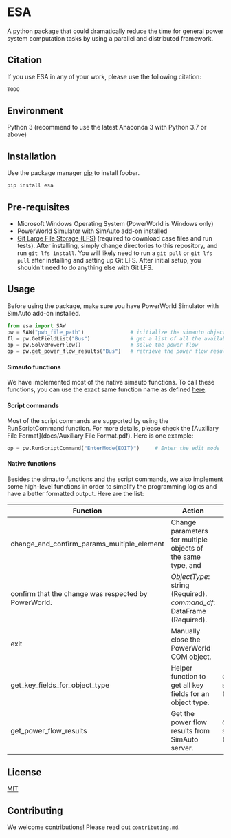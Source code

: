 # ESA
A python package that could dramatically reduce the time for general power system computation tasks by using a parallel and distributed framework.
## Citation
If you use ESA in any of your work, please use the following citation:
```latex
TODO
```
## Environment
Python 3 (recommend to use the latest Anaconda 3 with Python 3.7 or above)
## Installation
Use the package manager [pip](https://pip.pypa.io/en/stable/) to install foobar.

```bash
pip install esa
```
## Pre-requisites
- Microsoft Windows Operating System (PowerWorld is Windows only)
- PowerWorld Simulator with SimAuto add-on installed
- [Git Large File Storage (LFS)](https://git-lfs.github.com/) (required to download
case files and run tests). After installing, simply change directories to
this repository, and run `git lfs install`. You will likely need to run a
`git pull` or `git lfs pull` after installing and setting up Git LFS.
After initial setup, you shouldn't need to do anything else with Git LFS.
## Usage
Before using the package, make sure you have PowerWorld Simulator with SimAuto add-on installed.

```python
from esa import SAW
pw = SAW("pwb_file_path")               # initialize the simauto object
fl = pw.GetFieldList("Bus")             # get a list of all the available fields for bus object
op = pw.SolvePowerFlow()                # solve the power flow
op = pw.get_power_flow_results("Bus")   # retrieve the power flow result
```
#### Simauto functions
We have implemented most of the native simauto functions. To call these functions, you can use the exact same function
name as defined [here](https://www.powerworld.com/WebHelp/Default.htm#MainDocumentation_HTML/Simulator_Automation_Server_Functions.htm%3FTocPath%3DAutomation%2520Server%2520Add-On%2520(SimAuto)%7CAutomation%2520Server%2520Functions%7C_____3).

#### Script commands
Most of the script commands are supported by using the RunScriptCommand function. For more details, please check the 
[Auxiliary File Format](docs/Auxiliary File Format.pdf). Here is one example:
```python
op = pw.RunScriptCommand("EnterMode(EDIT)")     # Enter the edit mode
```

#### Native functions
Besides the simauto functions and the script commands, we also implement some high-level functions in order to simplify
the programming logics and have a better formatted output. Here are the list: 

|  Function   |      Action      |        Argument      |
|-------------|----------------|-----------------------|
| change_and_confirm_params_multiple_element |  Change parameters for multiple objects of the same type, and
        confirm that the change was respected by PowerWorld. | *ObjectType*: string (Required). *command_df*: DataFrame (Required). |
| exit |    Manually close the PowerWorld COM object.   |  |
| get_key_fields_for_object_type | Helper function to get all key fields for an object type. | *ObjectType*: string (Required).  |
| get_power_flow_results |Get the power flow results from SimAuto server.|*ObjectType*: string (Required)

## License
[MIT](https://choosealicense.com/licenses/mit/)

## Contributing
We welcome contributions! Please read out `contributing.md`.
